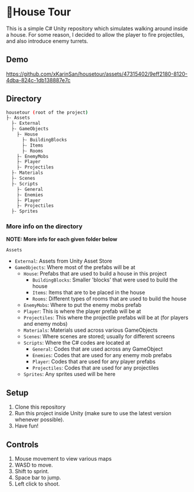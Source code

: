 # 🏡House Tour
This is a simple C# Unity repository which simulates walking around inside a house. For some reason, I decided to allow the player to fire projectiles, and also introduce enemy turrets.

## Demo
https://github.com/xKarinSan/housetour/assets/47315402/9eff2180-8120-4dba-824c-1db138887e7c

## Directory
``` bash
housetour (root of the project)
├- Assets
  ├- External 
  ├- GameObjects 
    ├- House 
      ├- BuildingBlocks 
      ├- Items 
      ├- Rooms 
    ├- EnemyMobs 
    ├- Player 
    ├- Projectiles 
  ├- Materials 
  ├- Scenes
  ├- Scripts
    ├- General
    ├- Enemies 
    ├- Player 
    ├- Projectiles 
  ├- Sprites 
```
### More info on the directory
**NOTE: More info for each given folder below**

```Assets```
- ```External```: Assets from Unity Asset Store
- ```GameObjects```: Where most of the prefabs will be at
  - ```House```: Prefabs that are used to build a house in this project
    - ```BuildingBlocks```: Smaller 'blocks' that were used to build the house
    - ```Items```: Items that are to be placed in the house
    - ```Rooms```: Different types of rooms that are used to build the house
  - ```EnemyMobs```: Where to put the enemy mobs prefab
  - ```Player```: This is where the player prefab will be at
  - ```Projectiles```: This where the projectile prefabs will be at (for players and enemy mobs)
  - ```Materials```: Materials used across various GameObjects
  - ```Scenes```: Where scenes are stored; usually for different screens
  - ```Scripts```: Where the C# codes are located at
    - ```General```: Codes that are used across any GameObject
    - ```Enemies```: Codes that are used for any enemy mob prefabs
    - ```Player```: Codes that are used for any player prefabs
    - ```Projectiles```: Codes that are used for any projectiles
  - ```Sprites```: Any sprites used will be here

## Setup
1. Clone this repository
2. Run this project inside Unity (make sure to use the latest version whenever possible).
3. Have fun!

## Controls
1. Mouse movement to view various maps
2. WASD to move.
3. Shift to sprint.
4. Space bar to jump.
5. Left click to shoot.
